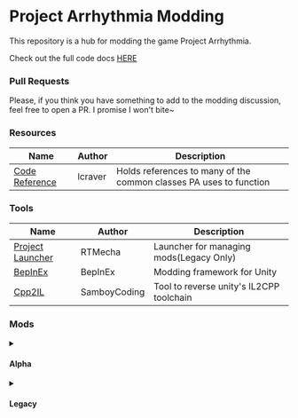 # Project Arrhythmia Modding
This repository is a hub for modding the game Project Arrhythmia.

Check out the full code docs [HERE](https://lcraver.github.io/pa-modding/)

### Pull Requests
Please, if you think you have something to add to the modding discussion, feel free to open a PR. I promise I won't bite~

### Resources 
| Name | Author | Description |
| ---- | ---- | ----------- |
| [Code Reference](https://lcraver.github.io/pa-modding/) | lcraver | Holds references to many of the common classes PA uses to function |

### Tools
| Name | Author | Description |
| ---- | ---- | ----------- |
| [Project Launcher](https://github.com/RTMecha/ProjectLauncher) | RTMecha | Launcher for managing mods(Legacy Only) |
| [BepInEx](https://github.com/BepInEx/BepInEx) | BepInEx | Modding framework for Unity |
| [Cpp2IL](https://github.com/SamboyCoding/Cpp2IL) | SamboyCoding | Tool to reverse unity's IL2CPP toolchain |


### Mods
<details>
	<summary><h4>Alpha</h4></summary>

Mods made for the Alpha branch of the game. Guide for changing branches [here](https://steamcommunity.com/sharedfiles/filedetails/?id=2278623545)

| Name | Author | Description |
| ---- | ---- | ----------- |
| [Multiplayer](https://github.com/Aiden-ytarame/PAMultiplayer) | Aiden-ytarame | Multiplayer implemented with steam! |
| [Replace Prefabs](https://github.com/Aiden-ytarame/ReplacePrefab) | Aiden-ytarame | Replace a prefab and all its instances with a new one |
| [Prefab On Object](https://github.com/Aiden-ytarame/PrefabOnObject) | Aiden-ytarame | Spawn prefabs in the position (or rotation) of another object |

</details>

<details>
	<summary><h4>Legacy</h4></summary>

Mods in this section were made for a legacy version of the game. It is still accessible via ["legacy" beta](https://steamcommunity.com/sharedfiles/filedetails/?id=2278623545).

| Name | Author | Description |
| ---- | ---- | ----------- |
| [BetterLegacy](https://github.com/RTMecha/BetterLegacy) | RTMecha | Make Project Arrhythmia (Legacy branch) better with this all encompassing mod!  |
</details>





